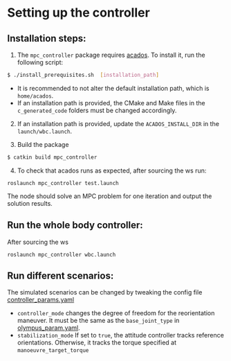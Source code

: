 # Setting up the controller

## Installation steps:
1.  The `mpc_controller` package requires [acados](https://docs.acados.org/index.html). To install it, run the following script:

``` bash
$ ./install_prerequisites.sh  [installation_path]
```
- It is recommended to not alter the default installation path, which is `home/acados`. 
- If an installation path is provided, the CMake and Make files in the `c_generated_code` folders must be changed accordingly.

2. If an installation path is provided, update the `ACADOS_INSTALL_DIR` in the `launch/wbc.launch`.

3. Build the package
``` bash
$ catkin build mpc_controller
```

4. To check that acados runs as expected, after sourcing the ws run:
```
roslaunch mpc_controller test.launch
```

The node should solve an MPC problem for one iteration and output the solution results.

## Run the whole body controller:

After sourcing the ws
```
roslaunch mpc_controller wbc.launch
```

## Run different scenarios:
The simulated scenarios can be changed by tweaking the config file [controller_params.yaml](config/controller_params.yaml)

- `controller_mode` changes the degree of freedom for the reorientation maneuver. It must be the same as the `base_joint_type` in  [olympus_param.yaml](../olympus_simulation/olympus_drake/config/olympus_param.yaml).
- `stabilization_mode` If set to `true`, the attitude controller tracks reference orientations. Otherwise, it tracks the torque specified at `manoeuvre_target_torque`